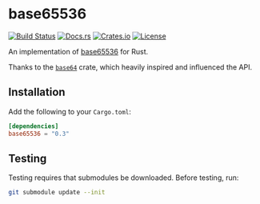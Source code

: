 # base65536
[![Build Status](https://travis-ci.org/nuew/base65536.svg?branch=master)](https://travis-ci.org/nuew/base65536)
[![Docs.rs](https://docs.rs/base65536/badge.svg)](https://docs.rs/base65536/)
[![Crates.io](https://img.shields.io/crates/v/base65536.svg)](https://crates.io/crates/base65536)
[![License](https://img.shields.io/crates/l/base65536.svg)]()

An implementation of [base65536][1] for Rust.

Thanks to the [`base64`][2] crate, which heavily inspired and influenced the API.

## Installation

Add the following to your `Cargo.toml`:

```toml
[dependencies]
base65536 = "0.3"
```

## Testing
Testing requires that submodules be downloaded. Before testing, run:

```bash
git submodule update --init
```

[1]: https://github.com/qntm/base65536
[2]: https://crates.io/crates/base64
